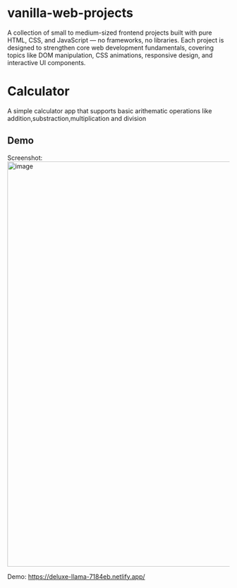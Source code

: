 # vanilla-web-projects
A collection of small to medium-sized frontend projects built with pure HTML, CSS, and JavaScript — no frameworks, no libraries. Each project is designed to strengthen core web development fundamentals, covering topics like DOM manipulation, CSS animations, responsive design, and interactive UI components.

# Calculator
A simple calculator app that supports basic arithematic operations like addition,substraction,multiplication and division
## Demo
Screenshot: <img width="1919" height="916" alt="image" src="https://github.com/user-attachments/assets/409db842-f528-47f5-831d-041b83f2b52c" />

Demo: https://deluxe-llama-7184eb.netlify.app/

